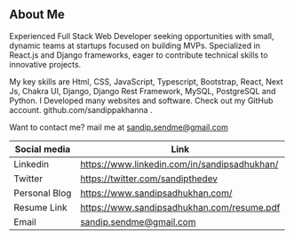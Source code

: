 ## About Me
Experienced Full Stack Web Developer seeking opportunities with small, dynamic teams at startups focused on building MVPs. Specialized in React.js and Django frameworks, eager to contribute technical skills to innovative projects.

My key skills are Html, CSS, JavaScript, Typescript, Bootstrap, React, Next Js, Chakra UI, Django, Django Rest Framework, MySQL, PostgreSQL and Python. I Developed many websites and software. Check out my GitHub account. github.com/sandippakhanna .

Want to contact me? mail me at sandip.sendme@gmail.com

| Social media | Link |
| --- | --- |
| Linkedin | https://www.linkedin.com/in/sandipsadhukhan/ |
| Twitter | https://twitter.com/sandipthedev |
| Personal Blog | https://www.sandipsadhukhan.com/ |
| Resume Link | https://www.sandipsadhukhan.com/resume.pdf |
| Email | sandip.sendme@gmail.com |
